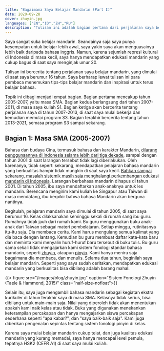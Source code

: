 ```yaml
---
title: "Bagaimana Saya Belajar Mandarin (Part I)"
date: 2020-09-28
cover: zhuyin.jpg
languages: ["EN","ID","ZH","RU"]
description: "Tulisan ini adalah bagian pertama dari perjalanan saya belajar bahasa mandarin. Saya berharap lewat tulisan ini para pembaca menemukan tips-tips belajar mandarin dan inspirasi untuk terus belajar Mandarin."
---
```


Saya sangat suka belajar mandarin. Seandainya saja saya punya kesempatan untuk belajar lebih awal, saya yakin saya akan menguasainya lebih baik daripada bahasa inggris. Namun, karena sejumlah represi kultural di Indonesia di masa kecil, saya hanya mendapatkan edukasi mandarin yang cukup bagus di saat saya menginjak umur 20. 

Tulisan ini bercerita tentang perjalanan saya belajar mandarin, yang dimulai di saat saya berumur 16 tahun. Saya berharap lewat tulisan ini para pembaca menemukan tips-tips belajar mandarin dan inspirasi untuk terus belajar bahasa.

Topik ini dibagi menjadi empat bagian. Bagian pertama mencakup tahun 2005-2007, yaitu masa SMA. Bagian kedua berlangsung dari tahun 2007-2011, di masa saya kuliah S1. Bagian ketiga akan bercerita tentang perjalanan saya di tahun 2007-2013, di saat saya mulai bekerja dan kemudian memulai program S3. Bagian terakhir bercerita tentang tahun 2013-2021, semasa program S3 sampai sekarang. 


## Bagian 1: Masa SMA (2005-2007)
Bahasa dan budaya Cina, termasuk bahasa dan karakter Mandarin, [dilarang penggunaannya di Indonesia selama lebih dari tiga dekade](https://en.wikipedia.org/wiki/Legislation_on_Chinese_Indonesians), sampai dengan tahun 2001 di saat larangan tersebut tidak lagi diberlakukan. Oleh karenanya, tidak seperti sekarang, mendapatkan pelajaran bahasa mandarin yang berkualitas hampir tidak mungkin di saat saya kecil. [Bahkan sampai sekarang, masalah sistemik masih saja menghalangi perkembangan edukasi mandarin di Indonesia](https://www.thejakartapost.com/academia/2021/08/19/indonesia-tries-to-embrace-chinese-language-but-problems-persist.html). Larangan berbahasa mandarin dihapus di tahun 2001. Di tahun 2005, ibu saya mendaftarkan anak-anaknya untuk les mandarin. Berencana mengirim kami kuliah ke Singapur atau Taiwan di masa mendatang, ibu berpikir bahwa bahasa Mandarin akan berguna nantinya.   

Begitulah, pelajaran mandarin saya dimulai di tahun 2005, di saat saya berumur 16. Kelas dilaksanakan seminggu sekali di rumah sang ibu guru. Rumahnya tidak jauh dari rumah kami. Bu guru menggunakan buku anak-anak dari Taiwan sebagai materi pembelajaran. Setiap minggu, rutinitasnya itu-itu saja. Dia membaca cerita. Kami harus mengulang semua kalimat yang dia baca dengan lantang. Kemudian bu guru membuat daftar kata-kata baru dan meminta kami menyalin huruf-huruf baru tersebut di buku tulis. Bu guru sama sekali tidak mengajarkan kami sistem fonologi standar bahasa mandarin, seperti [zhuyin](https://en.wikipedia.org/wiki/Bopomofo), ataupun [pinyin](https://en.wikipedia.org/wiki/Pinyin). Kami hanya meniru saja bagaimana dia membaca, dan menulis. Selama dua tahun, beginilah saya belajar mandarin. Seperti yang saya sudah ceritakan, mendapatkan edukasi mandarin yang berkualitas bisa dibilang adalah barang mahal.   

{{< figure src="/images/blog/zhuyin.jpg" caption="Sistem Fonologi Zhuyin (Taele & Hammond, 2015)" class="half-size-nofloat">}}

Selain itu, saya juga mengambil bahasa mandarin sebagai kegiatan ekstra kurikuler di tahun terakhir saya di masa SMA. Kelasnya tidak serius, bisa dibilang untuk main-main saja. Nilai yang diperoleh tidak akan menentukan apakah kami naik kelas atau tidak. Buku yang digunakan menekankan keterampilan percakapan dan hanya mengajarkan siswa percakapan sederhana seperti "apa kabar?", dan "saya baik-baik saja". Kami juga diberikan pengenalan sepintas tentang sistem fonologi pinyin di kelas. 

Karena saya mulai belajar mandarin cukup telat, dan juga kualitas edukasi mandarin yang kurang memadai, saya hanya mencapai level pemula, tepatnya HSK2 (CEFR A1) di saat saya mulai kuliah. 







 



